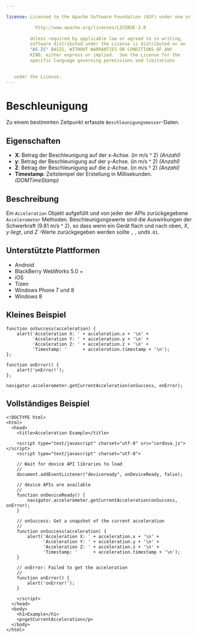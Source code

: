 ```yaml
---

license: Licensed to the Apache Software Foundation (ASF) under one or more contributor license agreements. See the NOTICE file distributed with this work for additional information regarding copyright ownership. The ASF licenses this file to you under the Apache License, Version 2.0 (the "License"); you may not use this file except in compliance with the License. You may obtain a copy of the License at

           http://www.apache.org/licenses/LICENSE-2.0
    
         Unless required by applicable law or agreed to in writing,
         software distributed under the License is distributed on an
         "AS IS" BASIS, WITHOUT WARRANTIES OR CONDITIONS OF ANY
         KIND, either express or implied.  See the License for the
         specific language governing permissions and limitations
    

   under the License.
---
```


# Beschleunigung

Zu einem bestimmten Zeitpunkt erfasste `Beschleunigungsmesser`-Daten.

## Eigenschaften

*   **X**: Betrag der Beschleunigung auf der x-Achse. (in m/s ^ 2) *(Anzahl)*
*   **y**: Betrag der Beschleunigung auf der y-Achse. (in m/s ^ 2) *(Anzahl)*
*   **Z**: Betrag der Beschleunigung auf die z-Achse. (in m/s ^ 2) *(Anzahl)*
*   **Timestamp**: Zeitstempel der Erstellung in Millisekunden. *(DOMTimeStamp)*

## Beschreibung

Ein `Acceleration` Objekt aufgefüllt und von jeder der APIs zurückgegebene `Accelerometer` Methoden. Beschleunigungswerte sind die Auswirkungen der Schwerkraft (9.81 m/s ^ 2), so dass wenn ein Gerät flach und nach oben, *X*, *y liegt*, und *Z* -Werte zurückgegeben werden sollte `` , `` , und`9.81`.

## Unterstützte Plattformen

*   Android
*   BlackBerry WebWorks 5.0 +
*   iOS
*   Tizen
*   Windows Phone 7 und 8
*   Windows 8

## Kleines Beispiel

    function onSuccess(acceleration) {
        alert('Acceleration X: ' + acceleration.x + '\n' +
              'Acceleration Y: ' + acceleration.y + '\n' +
              'Acceleration Z: ' + acceleration.z + '\n' +
              'Timestamp: '      + acceleration.timestamp + '\n');
    };
    
    function onError() {
        alert('onError!');
    };
    
    navigator.accelerometer.getCurrentAcceleration(onSuccess, onError);
    

## Vollständiges Beispiel

    <!DOCTYPE html>
    <html>
      <head>
        <title>Acceleration Example</title>
    
        <script type="text/javascript" charset="utf-8" src="cordova.js"></script>
        <script type="text/javascript" charset="utf-8">
    
        // Wait for device API libraries to load
        //
        document.addEventListener("deviceready", onDeviceReady, false);
    
        // device APIs are available
        //
        function onDeviceReady() {
            navigator.accelerometer.getCurrentAcceleration(onSuccess, onError);
        }
    
        // onSuccess: Get a snapshot of the current acceleration
        //
        function onSuccess(acceleration) {
            alert('Acceleration X: ' + acceleration.x + '\n' +
                  'Acceleration Y: ' + acceleration.y + '\n' +
                  'Acceleration Z: ' + acceleration.z + '\n' +
                  'Timestamp: '      + acceleration.timestamp + '\n');
        }
    
        // onError: Failed to get the acceleration
        //
        function onError() {
            alert('onError!');
        }
    
        </script>
      </head>
      <body>
        <h1>Example</h1>
        <p>getCurrentAcceleration</p>
      </body>
    </html>